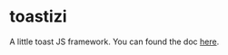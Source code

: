 # toastizi

A little toast JS framework. You can found the doc [here](https://victor-prdh.github.io/toastizi/). 
